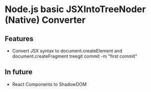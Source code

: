 # Node.js basic JSXIntoTreeNoder (Native) Converter
## Features
* Convert JSX syntax to document.createElement and document.createFragment treegit commit -m "first commit"

## In future
* React Components to ShadowDOM